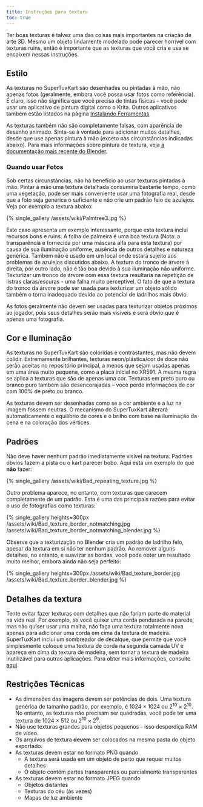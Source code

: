 ```yaml
---
title: Instruções para textura
toc: true
---
```

Ter boas texturas é talvez uma das coisas mais importantes na criação de arte 3D. Mesmo um objeto lindamente modelado pode parecer horrível com texturas ruins, então é importante que as texturas que você cria e usa se encaixem nessas instruções.

## Estilo

As texturas no SuperTuxKart são desenhadas ou pintadas à mão, não apenas fotos (geralmente, embora você possa usar fotos como referência). É claro, isso não significa que você precisa de tintas físicas – você pode usar um aplicativo de pintura digital como o Krita. Outros aplicativos também estão listados na página [Instalando Ferramentas](Installing_Tools).

As texturas também não são completamente falsas, com aparência de desenho animado. Sinta-se à vontade para adicionar muitos detalhes, desde que use apenas pintura à mão (exceto nas circunstâncias indicadas abaixo). Para mais informações sobre pintura de textura, veja [a documentação mais recente do Blender](https://docs.blender.org/manual/en/latest/sculpt_paint/texture_paint/index.html).

### Quando usar Fotos

Sob certas circunstâncias, não há benefício ao usar texturas pintadas à mão. Pintar à mão uma textura detalhada consumiria bastante tempo, como uma vegetação, pode ser mais conveniente usar uma fotografia real, desde que a foto seja genérica o suficiente e não crie um padrão feio de azulejos. Veja por exemplo a textura abaixo:

{% single_gallery /assets/wiki/Palmtree3.jpg %}

Este caso apresenta um exemplo interessante, porque esta textura inclui recursos bons e ruins. A folha de palmeira é uma boa textura (Nota: a transparência é fornecida por uma máscara alfa para esta textura) por causa de sua iluminação uniforme, ausência de outros detalhes e natureza genérica. Também não é usado em um local onde estará sujeito aos problemas de azulejos discutidos abaixo. A textura do tronco de árvore à direita, por outro lado, não é tão boa devido à sua iluminação não uniforme. Texturizar um tronco de árvore com essa textura resultaria na repetição de listras claras/escuras - uma falha muito perceptível. O fato de que a textura do tronco da árvore pode ser usada para texturizar um objeto sólido também o torna inadequado devido ao potencial de ladrilhos mais óbvio.

As fotos geralmente não devem ser usadas para texturizar objetos próximos ao jogador, pois seus detalhes serão mais visíveis e será óbvio que é apenas uma fotografia.

## Cor e Iluminação

As texturas no SuperTuxKart são coloridas e contrastantes, mas não devem colidir. Extremamente brilhantes, texturas neon/plástica/cor de doce não serão aceitas no repositório principal, a menos que sejam usadas apenas em uma área muito pequena, como a placa inicial no XR591. A mesma regra se aplica a texturas que são de apenas uma cor. Texturas em preto puro ou branco puro também são desencorajadas – você perde informações de cor com 100% de preto ou branco.

As texturas devem ser desenhadas como se a cor ambiente e a luz na imagem fossem neutras. O mecanismo do SuperTuxKart alterará automaticamente o equilíbrio de cores e o brilho com base na iluminação da cena e na coloração dos vértices.

## Padrões

Não deve haver nenhum padrão imediatamente visível na textura. Padrões óbvios fazem a pista ou o kart parecer bobo. Aqui está um exemplo do que **não** fazer:

{% single_gallery /assets/wiki/Bad_repeating_texture.jpg %}

Outro problema aparece, no entanto, com texturas que carecem completamente de um padrão. Esta é uma das principais razões para evitar o uso de fotografias como texturas:

{% single_gallery heights=300px
/assets/wiki/Bad_texture_border_notmatching.jpg
/assets/wiki/Bad_texture_border_notmatching_blender.jpg
%}

Observe que a texturização no Blender cria um padrão de ladrilho feio, apesar da textura em si não ter nenhum padrão. Ao remover alguns detalhes, no entanto, e suavizar as bordas, você pode obter um resultado muito melhor, embora ainda não seja perfeito:

{% single_gallery heights=300px
/assets/wiki/Bad_texture_border.jpg
/assets/wiki/Bad_texture_border_blender.jpg
%}

## Detalhes da textura

Tente evitar fazer texturas com detalhes que não fariam parte do material na vida real. Por exemplo, se você quiser uma corda pendurada na parede, mas não quiser usar uma malha, não faça uma textura totalmente nova apenas para adicionar uma corda em cima da textura de madeira. SuperTuxKart inclui um sombreador de decalque, que permite que você simplesmente coloque uma textura de corda na segunda camada UV e apareça em cima da textura de madeira, sem tornar a textura de madeira inutilizável para outras aplicações. Para obter mais informações, consulte [aqui](Texturização#Decalques).

## Restrições Técnicas
* As dimensões das imagens devem ser potências de dois. Uma textura genérica de tamanho padrão, por exemplo, é 1024 × 1024 ou 2<sup>10</sup> × 2<sup>10</sup>. No entanto, as texturas não precisam ser quadradas, você pode ter uma textura de 1024 × 512 ou 2<sup>10</sup> × 2<sup>9</sup>.
* Não use texturas grandes para objetos pequenos - isso desperdiça RAM de vídeo.
* Os arquivos de textura **devem** ser colocados na mesma pasta do objeto exportado.
* As texturas devem estar no formato PNG quando
    * A textura será usada em um objeto de perto que requer muitos detalhes
    * O objeto contém partes transparentes ou parcialmente transparentes
* As texturas devem estar no formato JPEG quando
    * Objetos distantes
    * Texturas do céu (às vezes)
    * Mapas de luz ambiente
